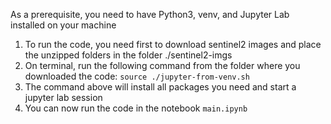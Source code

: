 As a prerequisite, you need to have Python3, venv, and Jupyter Lab installed on your machine

1. To run the code, you need first to download sentinel2 images and place the unzipped folders in the folder ./sentinel2-imgs
2. On terminal, run the following command from the folder where you downloaded the code:
`source ./jupyter-from-venv.sh`
3. The command above will install all packages you need and start a jupyter lab session
4. You can now run the code in the notebook `main.ipynb`
